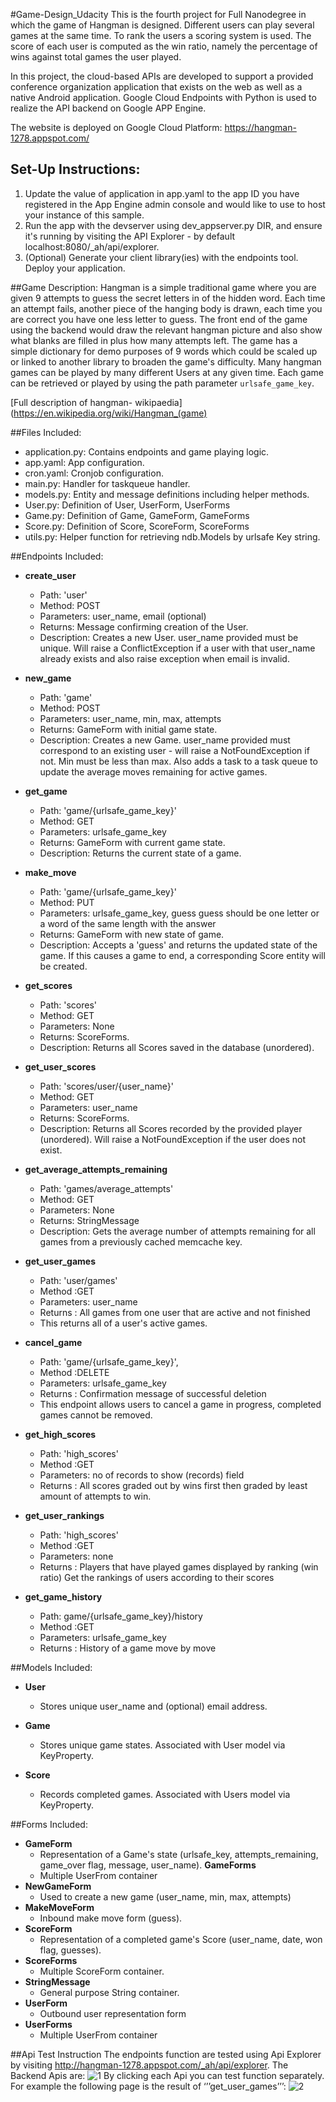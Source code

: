 #Game-Design_Udacity
This is the fourth project for Full Nanodegree in which the game of Hangman is designed. Different users can play several games at the same time. To rank the users a scoring system is used. The score of each user is computed as the win ratio, namely the percentage of wins against total games the user played.

In this project, the cloud-based APIs are developed to support a provided conference organization application that exists on the web as well as a native Android application. Google Cloud Endpoints with Python is used to realize the API backend on Google APP Engine.

The website is deployed on Google Cloud Platform:   https://hangman-1278.appspot.com/

## Set-Up Instructions:
1.  Update the value of application in app.yaml to the app ID you have registered
 in the App Engine admin console and would like to use to host your instance of this sample.
2.  Run the app with the devserver using dev_appserver.py DIR, and ensure it's
 running by visiting the API Explorer - by default localhost:8080/_ah/api/explorer.
3.  (Optional) Generate your client library(ies) with the endpoints tool.
 Deploy your application.
 
##Game Description:
Hangman is a simple traditional game where you are given 9 attempts to guess 
the secret letters in of the hidden word. Each time an attempt fails, another piece 
of the hanging body is drawn, each time you are correct you have one less letter to 
guess. The front end of the game using the backend would draw the relevant hangman 
picture and also show what blanks are filled in plus how many attempts left. 
The game has a simple dictionary for demo purposes of 9 words which could be scaled up 
or linked to another library to broaden the game's difficulty.
Many hangman games can be played by many different Users at any
given time. Each game can be retrieved or played by using the path parameter
`urlsafe_game_key`.

[Full description of hangman- wikipaedia](https://en.wikipedia.org/wiki/Hangman_(game)

##Files Included:
 - application.py: Contains endpoints and game playing logic.
 - app.yaml: App configuration.
 - cron.yaml: Cronjob configuration.
 - main.py: Handler for taskqueue handler.
 - models.py: Entity and message definitions including helper methods.
 - User.py: Definition of User, UserForm, UserForms
 - Game.py: Definition of Game, GameForm, GameForms
 - Score.py: Definition of Score, ScoreForm, ScoreForms
 - utils.py: Helper function for retrieving ndb.Models by urlsafe Key string.

##Endpoints Included:
 - **create_user**
    - Path: 'user'
    - Method: POST
    - Parameters: user_name, email (optional)
    - Returns: Message confirming creation of the User.
    - Description: Creates a new User. user_name provided must be unique. Will 
    raise a ConflictException if a user with that user_name already exists and 
    also raise exception when email is invalid.
    
 - **new_game**
    - Path: 'game'
    - Method: POST
    - Parameters: user_name, min, max, attempts
    - Returns: GameForm with initial game state.
    - Description: Creates a new Game. user_name provided must correspond to an
    existing user - will raise a NotFoundException if not. Min must be less than
    max. Also adds a task to a task queue to update the average moves remaining
    for active games.
     
 - **get_game**
    - Path: 'game/{urlsafe_game_key}'
    - Method: GET
    - Parameters: urlsafe_game_key
    - Returns: GameForm with current game state.
    - Description: Returns the current state of a game.
    
 - **make_move**
    - Path: 'game/{urlsafe_game_key}'
    - Method: PUT
    - Parameters: urlsafe_game_key, guess
    guess should be one letter or a word of the same length with the answer
    - Returns: GameForm with new state of game.
    - Description: Accepts a 'guess' and returns the updated state of the game.
    If this causes a game to end, a corresponding Score entity will be created.
    
 - **get_scores**
    - Path: 'scores'
    - Method: GET
    - Parameters: None
    - Returns: ScoreForms.
    - Description: Returns all Scores saved in the database (unordered).
    
 - **get_user_scores**
    - Path: 'scores/user/{user_name}'
    - Method: GET
    - Parameters: user_name
    - Returns: ScoreForms. 
    - Description: Returns all Scores recorded by the provided player (unordered).
    Will raise a NotFoundException if the user does not exist.
    
 - **get_average_attempts_remaining**
    - Path: 'games/average_attempts'
    - Method: GET
    - Parameters: None
    - Returns: StringMessage
    - Description: Gets the average number of attempts remaining for all games
    from a previously cached memcache key.
    
 - **get_user_games**
    - Path: 'user/games'
    - Method :GET
    - Parameters: user_name
    - Returns : All games from one user that are active and not finished
    - This returns all of a user's active games.
    
 - **cancel_game**
    - Path: 'game/{urlsafe_game_key}',
    - Method :DELETE
    - Parameters: urlsafe_game_key
    - Returns : Confirmation message of successful deletion
    - This endpoint allows users to cancel a game in progress, completed games cannot be removed.
    
 - **get_high_scores**
    - Path: 'high_scores'
    - Method :GET
    - Parameters: no of records to show (records) field
    - Returns : All scores graded out by wins first then graded by least amount of attempts to win.
    
 - **get_user_rankings**
    - Path: 'high_scores'
    - Method :GET
    - Parameters: none 
    - Returns : Players that have played games displayed by ranking (win ratio)
    Get the rankings of users according to their scores
      
 - **get_game_history**
    - Path: game/{urlsafe_game_key}/history
    - Method :GET
    - Parameters: urlsafe_game_key
    - Returns : History of a game move by move 
   
##Models Included:
 - **User**
    - Stores unique user_name and (optional) email address.
    
 - **Game**
    - Stores unique game states. Associated with User model via KeyProperty.
    
 - **Score**
    - Records completed games. Associated with Users model via KeyProperty.
    
##Forms Included:
 - **GameForm**
    - Representation of a Game's state (urlsafe_key, attempts_remaining,
    game_over flag, message, user_name).
    **GameForms**
    - Multiple UserFrom container
 - **NewGameForm**
    - Used to create a new game (user_name, min, max, attempts)
 - **MakeMoveForm**
    - Inbound make move form (guess).
 - **ScoreForm**
    - Representation of a completed game's Score (user_name, date, won flag,
    guesses).
 - **ScoreForms**
    - Multiple ScoreForm container.
 - **StringMessage**
    - General purpose String container.
 - **UserForm**
    - Outbound user representation form
 - **UserForms**
    - Multiple UserFrom container

##Api Test Instruction
The endpoints function are tested using Api Explorer by visiting http://hangman-1278.appspot.com/_ah/api/explorer. The Backend Apis are:
![1](https://lh5.googleusercontent.com/-uy8zE_ubEbw/VxVUloWLyNI/AAAAAAAAAEo/4GWQo3aogOcD02KMVax0CXmn3NGrI6-SACL0B/w1832-h696-no/Backend%2BAPIs.tiff)
By clicking each Api you can test function separately. For example the following page is the result of ‘’’get_user_games’’’:
![2](https://lh5.googleusercontent.com/-M4ufWXuYsnM/VxVWP0PGpSI/AAAAAAAAAFU/WT5pfug_HxgcRgBZzBItiXlAefF_iaLowCL0B/w1830-h1004-no/get_user_games.tiff)
